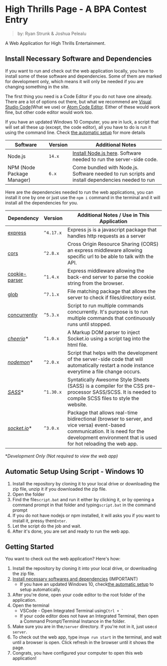# High Thrills Page - A BPA Contest Entry

> by: Ryan Strunk & Joshua Pelealu

A Web Application for High Thrills Entertainment.

## Install Necessary Software and Dependencies

If you want to run and check out the web application locally, you have to install some of these software and dependencies. Some of them are marked for development only, which means it will only be needed if you are changing something in the site.

The first thing you need is a Code Editor if you do not have one already. There are a lot of options out there, but what we recommend are [Visual Studio Code](https://code.visualstudio.com)(What we use) or [Atom Code Editor](https://atom.io). Either of these would work fine, but other code editor would work too.

If you have an updated Windows 10 Computer, you are in luck, a script that will set all these up (except, the code editor), all you have to do is run it using the command line. Check [the automatic setup](#automatic-setup-using-script-windows-10) for more details

| Software | Version | Additional Notes |
| - | - | - |
| Node.js | `14.x` | [Install Node.js here]([Node.js](https://nodejs.org/en/)). Software needed to run the server-side code. |
| NPM (Node Package Manager) | `6.x` | Come bundled with Node.js. Software needed to run scripts and install dependencies needed to run |

Here are the dependencies needed to run the web applications, you can install it one by one or just use the `npm i` command in the terminal and it will install all the dependencies for you.

| Dependency | Version | Additional Notes / Use in This Application |
| - | - | - |
| [express](https://npmjs.org/package/express) | `^4.17.x` | Express js is a javascript package that handles http requests as a server |
| [cors](https://www.npmjs.com/package/cors) | `^2.8.x` | Cross Origin Resource Sharing (CORS) an express middleware allowing specific url to be able to talk with the API. |
| [cookie-parser](https://www.npmjs.com/package/cookie-parser) | `^1.4.x` | Express middleware allowing the back-end server to parse the cookie string from the browser. |
| [glob](https://www.npmjs.com/package/glob) | `^7.1.x` | File matching package that allows the server to check if files/directory exist. |
| [concurrently](https://www.npmjs.com/package/concurrently) | `^5.3.x` | Script to run multiple commands concurrently. It's purpose is to run multiple commands that continuously runs until stopped. |
| *[cheerio](https://www.npmjs.com/package/cheerio)** | `^1.0.x` | A Markup DOM parser to inject Socket.io using a script tag into the html file. |
| *[nodemon](https://www.npmjs.com/package/nodemon)** | `^2.0.x` | Script that helps with the development of the server-side code that will automatically restart a node instance everytime a file change occurs. |
| *[SASS](https://www.npmjs.com/package/sass)** | `^1.30.x` | Syntatically Awesome Style Sheets (SASS) is a compiler for the CSS pre-processor SASS/SCSS. It is needed to compile SCSS files to style the website. |
| *[socket.io](https://www.npmjs.com/package/socket.io)** | `^3.0.x` | Package that allows real-time bidirectional (browser to server, and vice versa) event-based communication. It is need for the development environment that is used for hot reloading the web app. |

**Development Only (Not required to view the web app)*

## Automatic Setup Using Script - Windows 10

1. Install the repository by cloning it to your local drive or downloading the zip file, unzip it if you downloaded the zip file.
2. Open the folder
3. Find the file`script.bat` and run it either by clicking it, or by opening a command prompt in that folder and typing`script.bat` in the command prompt
4. If you do not have nodejs or npm installed, it will asks you if you want to install it, press`y` then`Enter`.
5. Let the script do the job and wait.
6. After it's done, you are set and ready to run the web app.

## Getting Started

You want to check out the web application? Here's how:

1. Install the repository by cloning it into your local drive, or downloading the zip file.
2. [Install necessary softwares and dependencies](#install-necessary-software-and-dependencies) (IMPORTANT)
   * If you have an updated Windows 10, check[the automatic setup](#automatic-setup-using-script-windows-10) to setup automatically.
3. After you're done, open your code editor to the root folder of the application.
4. Open the terminal
   * VSCode - Open Integrated Terminal using``Ctrl + ` ``
   * If your code editor does not have an Integrated Terminal, then open a Command Prompt/Terminal Instance in the folder.
5. Make sure you are in the`/server` directory. If you're not in it, just use`cd server`.
6. To check out the web app, type in`npm run start` in the terminal, and wait until a browser is open. Click refresh in the browser until it shows the page.
7. Congrats, you have configured your computer to open this web application!
